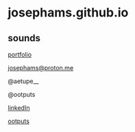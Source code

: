 # josephams.github.io

## sounds

[portfolio](https://josephams.github.io/portfolio)

josephams@proton.me

@aetupe__

@ootputs

[linkedIn](https://www.linkedin.com/in/joseph-sergi-6b3a22212/)

[ootputs](https://ootputs.bandcamp.com/releases) 


